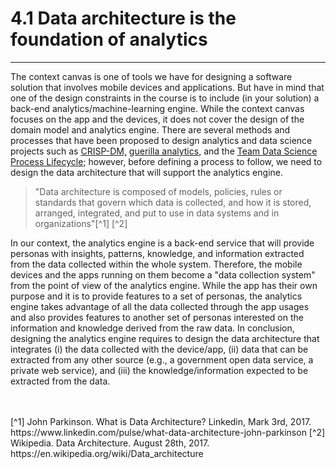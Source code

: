# 4.1 Data architecture is the foundation of analytics
___

The context canvas is one of tools we have for designing a software solution that involves mobile devices and applications.  But have in mind that one of the design constraints in the course is to include (in your solution) a back-end analytics/machine-learning engine. While the context canvas focuses on the app and the devices, it does not cover the design of the domain model and analytics engine. There are several methods and processes that have been proposed to design analytics and data science projects such as  [CRISP-DM,](https://data.sngular.team/en/art/40/crisp-dm-the-methodology-to-put-some-order-into-data-science-projects) [guerilla analytics](http://guerrilla-analytics.net/the-principles/), and the [Team Data Science Process Lifecycle](https://docs.microsoft.com/en-us/azure/machine-learning/data-science-process-overview); however, before defining a process to follow, we need to design the data architecture that will support the analytics engine.

 > "Data architecture is composed of models, policies, rules or standards that govern which data is collected, and how it is stored, arranged, integrated, and put to use in data systems and in organizations"[^1]   [^2]


In our context, the analytics engine is a back-end service that will provide personas with insights, patterns, knowledge, and information extracted from the data collected within the whole system. Therefore, the mobile devices and the apps running on them become a "data collection system" from the point of view of the analytics engine. While the app has their own purpose and it is to provide  features to a set of personas, the analytics engine takes advantage of all the data collected through the app usages and also provides features to another set of personas interested on the information and knowledge derived from the raw data. In conclusion, designing the analytics engine requires to design the data architecture that integrates (i) the data collected with the device/app, (ii) data that can be extracted from any other source (e.g., a government open data service, a private web service), and (iii) the knowledge/information expected to be extracted from the data.

<br>
<br>
[^1] John Parkinson. What is Data Architecture? Linkedin, Mark 3rd, 2017. https://www.linkedin.com/pulse/what-data-architecture-john-parkinson
[^2] Wikipedia. Data Architecture. August 28th, 2017. https://en.wikipedia.org/wiki/Data_architecture
